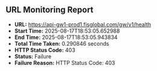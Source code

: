 ## URL Monitoring Report

- **URL:** https://api-gw1-prod1.fisglobal.com/gw/v1/health
- **Start Time:** 2025-08-17T18:53:05.652988
- **End Time:** 2025-08-17T18:53:05.943834
- **Total Time Taken:** 0.290846 seconds
- **HTTP Status Code:** 403
- **Status:** Failure
- **Failure Reason:** HTTP Status Code: 403
